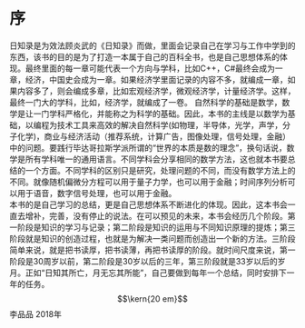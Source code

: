 # 序

日知录是为效法顾炎武的《日知录》而做，里面会记录自己在学习与工作中学到的东西，该书的目的是为了打造一本属于自己的百科全书，也是自己思想体系的体现。最终里面的每一章可能代表一个方向与学科，比如C++，C#最终会成为一章，经济，中国史会成为一章。如果经济学里面记录的内容不多，就编成一章，如果内容多了，则会编成多章，比如宏观经济学，微观经济学，计量经济学。这样，最终一门大的学科，比如，经济学，就编成了一卷。
自然科学的基础是数学，数学是让一门学科严格化，并能称之为科学的基础。因此，本书的主线是以数学为基础，以编程为技术工具来高效的解决自然科学(如物理，半导体，光学，声学，分子化学)，商业与经济活动（推荐系统，计算广告，图像处理，信号处理，金融）中的问题。要践行毕达哥拉斯学派所谓的“世界的本质是数的理念”，换句话说，数学是所有学科唯一的通用语言。不同学科会分享相同的数学方法，这也就本书要总结的一个方面。不同学科的区别只是研究，处理问题的不同，而没有数学方法上的不同。就像随机偏微分方程可以用于量子力学，也可以用于金融；时间序列分析可以用于语音，数字信号处理，也可以用于金融。     
本书的是自己学习的总结，更是自己思想体系不断进化的体现。因此，这本书会一直去增补，完善，没有停止的说法。在可以预见的未来，本书会经历几个阶段。第一阶段是知识的学习与记录；第二阶段是知识的运用与不同知识原理的提炼；第三阶段就是知识的创造过程，也就是为解决一类问题而创造出一个新的方法。三阶段简单来说，就是把书读厚，把书读薄，再把书读厚的阶段。就时间尺度来说，第一阶段是30周岁以前，第二阶段是30岁以后的三年，第三阶段就是33岁以后的岁月。正如“日知其所亡，月无忘其所能”，自己要做到每年一个总结，同时安排下一年的任务。  
$$\kern{20 em}$$李品品  2018年
